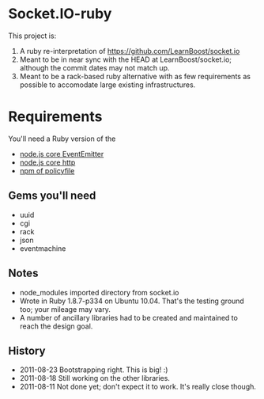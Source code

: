 # Socket.IO-ruby

This project is:

 1. A ruby re-interpretation of https://github.com/LearnBoost/socket.io
 1. Meant to be in near sync with the HEAD at LearnBoost/socket.io; although the commit dates may not match up.
 1. Meant to be a rack-based ruby alternative with as few requirements as possible to accomodate large existing infrastructures.

# Requirements

You'll need a Ruby version of the

 * [node.js core EventEmitter](https://github.com/Oblong/EventEmitter-ruby)
 * [node.js core http](https://github.com/Oblong/Http-Ruby)
 * [npm of policyfile](https://github.com/Oblong/flashpolicyd)

## Gems you'll need

 * uuid
 * cgi
 * rack
 * json
 * eventmachine

## Notes

 * node_modules imported directory from socket.io
 * Wrote in Ruby 1.8.7-p334 on Ubuntu 10.04. That's the testing ground too; your mileage may vary.
 * A number of ancillary libraries had to be created and maintained to reach the design goal.

## History

 * 2011-08-23 Bootstrapping right. This is big! :)
 * 2011-08-18 Still working on the other libraries.
 * 2011-08-11 Not done yet; don't expect it to work. It's really close though.

